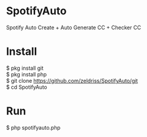 # SpotifyAuto
Spotify Auto Create + Auto Generate CC + Checker CC

# Install
  
  $ pkg install git<br>
  $ pkg install php<br>
  $ git clone https://github.com/zeldriss/SpotifyAuto/git<br>
  $ cd SpotifyAuto<br>

# Run

  $ php spotifyauto.php


